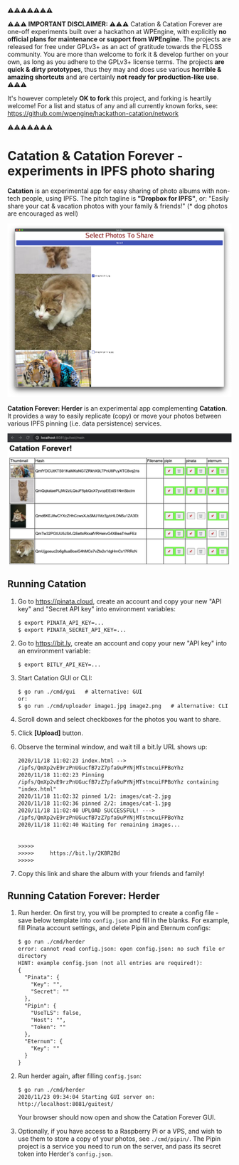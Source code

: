 ⚠️⚠️⚠️⚠️⚠️⚠️⚠️

**⚠️⚠️⚠️ IMPORTANT DISCLAIMER: ⚠️⚠️⚠️**
Catation & Catation Forever are one-off experiments built over a hackathon at WPEngine,
with explicitly **no official plans for maintenance or support from WPEngine**.
The projects are released for free under GPLv3+ as an act of gratitude towards the FLOSS community.
You are more than welcome to fork it & develop further on your own,
as long as you adhere to the GPLv3+ license terms.
The projects **are quick & dirty prototypes**,
thus they may and does use various **horrible & amazing shortcuts**
and are certainly **not ready for production-like use**. ⚠️⚠️⚠️

It's however completely **OK to fork** this project,
and forking is heartily welcome!
For a list and status of any and all currently known forks,
see: https://github.com/wpengine/hackathon-catation/network

⚠️⚠️⚠️⚠️⚠️⚠️⚠️

# Catation & Catation Forever - experiments in IPFS photo sharing

**Catation** is an experimental app for easy sharing of photo albums with non-tech people, using IPFS.
The pitch tagline is **"Dropbox for IPFS"**, or:
"Easily share your cat & vacation photos with your family & friends!"
(\* dog photos are encouraged as well)

![Catation GUI screenshot](images/screenshot.01.png)

**Catation Forever: Herder** is an experimental app complementing **Catation**.
It provides a way to easily replicate (copy) or move your photos between
various IPFS pinning (i.e. data persistence) services.

![Herder GUI screenshot](images/herder.png)

## Running Catation

 1. Go to https://pinata.cloud, create an account and copy your new "API key" and "Secret API key" into environment variables:

        $ export PINATA_API_KEY=...
        $ export PINATA_SECRET_API_KEY=...

 2. Go to https://bit.ly, create an account and copy your new "API key" into an environment variable:

        $ export BITLY_API_KEY=...

 3. Start Catation GUI or CLI:

        $ go run ./cmd/gui   # alternative: GUI
        or:
        $ go run ./cmd/uploader image1.jpg image2.png   # alternative: CLI

 4. Scroll down and select checkboxes for the photos you want to share.
 5. Click **[Upload]** button.
 6. Observe the terminal window, and wait till a bit.ly URL shows up:

        2020/11/18 11:02:23 index.html --> /ipfs/QmXp2vE9rzPnUGucfB7zZ7pfa9uPYNjMTstmcuiFPBoYhz
        2020/11/18 11:02:23 Pinning /ipfs/QmXp2vE9rzPnUGucfB7zZ7pfa9uPYNjMTstmcuiFPBoYhz containing "index.html"
        2020/11/18 11:02:32 pinned 1/2: images/cat-2.jpg
        2020/11/18 11:02:36 pinned 2/2: images/cat-1.jpg
        2020/11/18 11:02:40 UPLOAD SUCCESSFUL! ---> /ipfs/QmXp2vE9rzPnUGucfB7zZ7pfa9uPYNjMTstmcuiFPBoYhz
        2020/11/18 11:02:40 Waiting for remaining images...


        >>>>>
        >>>>>     https://bit.ly/2K8R2Bd
        >>>>>

 7. Copy this link and share the album with your friends and family!

## Running Catation Forever: Herder

 1. Run herder.
    On first try, you will be prompted to create a config file -
    save below template into `config.json` and fill in the blanks. For example,
    fill Pinata account settings, and delete Pipin and Eternum configs:

        $ go run ./cmd/herder
        error: cannot read config.json: open config.json: no such file or directory
        HINT: example config.json (not all entries are required!):
        {
          "Pinata": {
            "Key": "",
            "Secret": ""
          },
          "Pipin": {
            "UseTLS": false,
            "Host": "",
            "Token": ""
          },
          "Eternum": {
            "Key": ""
          }
        }

 2. Run herder again, after filling `config.json`:

        $ go run ./cmd/herder
        2020/11/23 09:34:04 Starting GUI server on: http://localhost:8081/guitest/

    Your browser should now open and show the Catation Forever GUI.

 3. Optionally, if you have access to a Raspberry Pi or a VPS, and wish to use
    them to store a copy of your photos, see `./cmd/pipin/`. The Pipin project
    is a service you need to run on the server, and pass its secret token into
    Herder's `config.json`.
